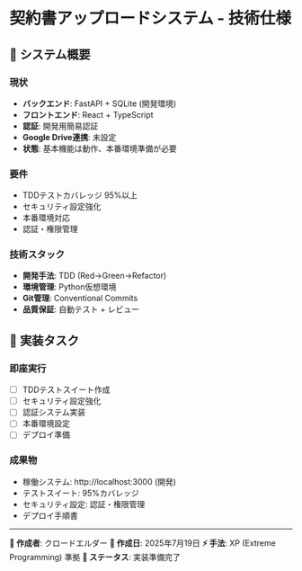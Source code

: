 # 契約書アップロードシステム - 技術仕様

## 🎯 システム概要

### 現状
- **バックエンド**: FastAPI + SQLite (開発環境)
- **フロントエンド**: React + TypeScript  
- **認証**: 開発用簡易認証
- **Google Drive連携**: 未設定
- **状態**: 基本機能は動作、本番環境準備が必要

### 要件
- TDDテストカバレッジ 95%以上
- セキュリティ設定強化
- 本番環境対応
- 認証・権限管理

### 技術スタック
- **開発手法**: TDD (Red→Green→Refactor)
- **環境管理**: Python仮想環境
- **Git管理**: Conventional Commits
- **品質保証**: 自動テスト + レビュー

## 🔧 実装タスク

### 即座実行
- [ ] TDDテストスイート作成
- [ ] セキュリティ設定強化  
- [ ] 認証システム実装
- [ ] 本番環境設定
- [ ] デプロイ準備

### 成果物
- 稼働システム: http://localhost:3000 (開発)
- テストスイート: 95%カバレッジ
- セキュリティ設定: 認証・権限管理
- デプロイ手順書

---

**📝 作成者**: クロードエルダー
**📅 作成日**: 2025年7月19日
**⚡ 手法**: XP (Extreme Programming) 準拠
**🔄 ステータス**: 実装準備完了

